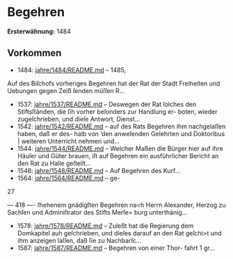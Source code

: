 # Begehren

**Ersterwähnung:** 1484

## Vorkommen
- 1484: [jahre/1484/README.md](../jahre/1484/README.md) – 1485,

Auf des Biſchofs vorheriges Begehren hat der Rat
der Stadt Freiheiten und Uebungen gegen Zeiß ſenden
müſſen R...
- 1537: [jahre/1537/README.md](../jahre/1537/README.md) – Deswegen der Rat ſolches den
Stiftsſtänden, die ſih vorher beſonders zur Handlung er-
boten, wieder zugeſchrieben, und dieſe Antwort, Dienst...
- 1542: [jahre/1542/README.md](../jahre/1542/README.md) – auf
des Rats Begehren ihm nachgelaſſen haben, daß er des-
halb von ‘den anweſenden Gelehrten und Doktoribus |
weiteren Unterricht nehmen und...
- 1544: [jahre/1544/README.md](../jahre/1544/README.md) – Welcher Maßen die Bürger hier auf ihre Häuſer und
Güter brauen, iſt auf Begehren ein ausführlicher Bericht
an den Rat zu Halle geſtellt...
- 1548: [jahre/1548/README.md](../jahre/1548/README.md) – Auf Begehren des Kurf...
- 1564: [jahre/1564/README.md](../jahre/1564/README.md) – ge-

27


— 418 —-
ſhehenem gnädigſten Begehren na<h Herrn Alexander,
Herzog zu Sachſen und Adminiſtrator des Stifts Merſe=
burg unterthänig...
- 1578: [jahre/1578/README.md](../jahre/1578/README.md) – Zuleßt hat die Regierung
dem Domkapitel auh geſchrieben, und dieſes darauf an
den Rat geſchi>t und ihm anzeigen laſſen, daß ſie zu
Nachbarſc...
- 1587: [jahre/1587/README.md](../jahre/1587/README.md) – Begehren von einer Thor-
fahrt 1 gr...
